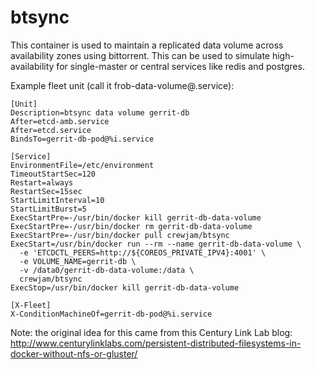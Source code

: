 
btsync
======

This container is used to maintain a replicated data volume across availability
zones using bittorrent. This can be used to simulate high-availability for
single-master or central services like redis and postgres.

Example fleet unit (call it frob-data-volume@.service):

    [Unit]
    Description=btsync data volume gerrit-db
    After=etcd-amb.service
    After=etcd.service
    BindsTo=gerrit-db-pod@%i.service
    
    [Service]
    EnvironmentFile=/etc/environment
    TimeoutStartSec=120
    Restart=always
    RestartSec=15sec
    StartLimitInterval=10
    StartLimitBurst=5
    ExecStartPre=-/usr/bin/docker kill gerrit-db-data-volume
    ExecStartPre=-/usr/bin/docker rm gerrit-db-data-volume
    ExecStartPre=-/usr/bin/docker pull crewjam/btsync
    ExecStart=/usr/bin/docker run --rm --name gerrit-db-data-volume \
      -e 'ETCDCTL_PEERS=http://${COREOS_PRIVATE_IPV4}:4001' \
      -e VOLUME_NAME=gerrit-db \ 
      -v /data0/gerrit-db-data-volume:/data \
      crewjam/btsync
    ExecStop=/usr/bin/docker kill gerrit-db-data-volume
    
    [X-Fleet]
    X-ConditionMachineOf=gerrit-db-pod@%i.service

Note: the original idea for this came from this Century Link Lab blog: 
http://www.centurylinklabs.com/persistent-distributed-filesystems-in-docker-without-nfs-or-gluster/